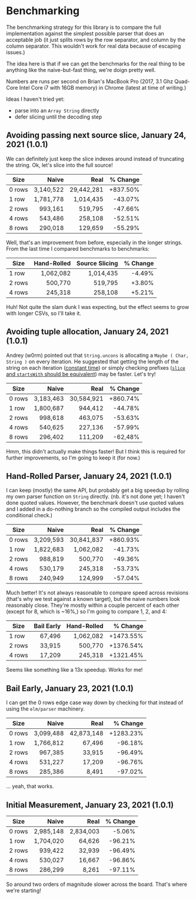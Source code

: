 # Benchmarking

The benchmarking strategy for this library is to compare the full implementation against the simplest possible parser that does an acceptable job (it just splits rows by the row separator, and column by the column separator. This wouldn't work for real data because of escaping issues.)

The idea here is that if we can get the benchmarks for the real thing to be anything like the naive-but-fast thing, we're doign pretty well.

Numbers are runs per second on Brian's MacBook Pro (2017, 3.1 Ghz Quad-Core Intel Core i7 with 16GB memory) in Chrome (latest at time of writing.)

Ideas I haven't tried yet:

- parse into an `Array String` directly
- defer slicing until the decoding step

## Avoiding passing next source slice, January 24, 2021 (1.0.1)

We can definitely just keep the slice indexes around instead of truncating the string.
Ok, let's slice into the full source!

| Size   | Naive     | Real       | % Change  |
|--------|----------:|-----------:|----------:|
| 0 rows | 3,140,522 | 29,442,281 |  +837.50% |
| 1 row  | 1,781,778 |  1,014,435 |   -43.07% |
| 2 rows |   993,161 |    519,795 |   -47.66% |
| 4 rows |   543,486 |    258,108 |   -52.51% |
| 8 rows |   290,018 |    129,659 |   -55.29% |

Well, that's an improvement from before, especially in the longer strings.
From the last time I compared benchmarks to benchmarks:

| Size   | Hand-Rolled | Source Slicing | % Change  |
|--------|------------:|---------------:|----------:|
| 1 row  |   1,062,082 |      1,014,435 | -4.49%    |
| 2 rows |     500,770 |        519,795 | +3.80%    |
| 4 rows |     245,318 |        258,108 | +5.21%    |

Huh!
Not quite the slam dunk I was expecting, but the effect seems to grow with longer CSVs, so I'll take it.

## Avoiding tuple allocation, January 24, 2021 (1.0.1)

Andrey (w0rm) pointed out that `String.uncons` is allocating a `Maybe ( Char, String )` on every iteration.
He suggested that getting the length of the string on each iteration ([constant time](https://jsbench.me/0dkkb3th3a/1)) or simply checking prefixes ([`slice` and `startsWith` should be equivalent](https://jsbench.me/mikkb4dm2s/1)) may be faster.
Let's try!

| Size   | Naive     | Real       | % Change  |
|--------|----------:|-----------:|----------:|
| 0 rows | 3,183,463 | 30,584,921 |  +860.74% |
| 1 row  | 1,800,687 |    944,412 |   -44.78% |
| 2 rows |   998,618 |    463,075 |   -53.63% |
| 4 rows |   540,625 |    227,136 |   -57.99% |
| 8 rows |   296,402 |    111,209 |   -62,48% |

Hmm, this didn't actually make things faster!
But I think this is required for further improvements, so I'm going to keep it (for now.)

## Hand-Rolled Parser, January 24, 2021 (1.0.1)

I can keep (mostly) the same API, but probably get a big speedup by rolling my own parser function on `String` directly.
(nb. it's not done yet; I haven't done quoted values.
However, the benchmark doesn't use quoted values and I added in a do-nothing branch so the compiled output includes the conditional check.)

| Size   | Naive     | Real       | % Change  |
|--------|----------:|-----------:|----------:|
| 0 rows | 3,209,593 | 30,841,837 |  +860.93% |
| 1 row  | 1,822,683 |  1,062,082 |   -41.73% |
| 2 rows |   988,819 |    500,770 |   -49.36% |
| 4 rows |   530,179 |    245,318 |   -53.73% |
| 8 rows |   240,949 |    124,999 |   -57.04% |

Much better!
It's not always reasonable to compare speed across revisions (that's why we test against a known target), but the naive numbers look reasonably close.
They're mostly within a couple percent of each other (except for 8, which is ~16%,) so I'm going to compare 1, 2, and 4:

| Size   | Bail Early | Hand-Rolled | % Change  |
|--------|-----------:|------------:|----------:|
| 1 row  |     67,496 |   1,062,082 | +1473.55% |
| 2 rows |     33,915 |     500,770 | +1376.54% |
| 4 rows |     17,209 |     245,318 | +1321.45% |

Seems like something like a 13x speedup.
Works for me!

## Bail Early, January 23, 2021 (1.0.1)

I can get the 0 rows edge case way down by checking for that instead of using the `elm/parser` machinery.

| Size   | Naive     | Real       | % Change  |
|--------|----------:|-----------:|----------:|
| 0 rows | 3,099,488 | 42,873,148 | +1283.23% |
| 1 row  | 1,766,812 |     67,496 |   -96.18% |
| 2 rows |   967,385 |     33,915 |   -96.49% |
| 4 rows |   531,227 |     17,209 |   -96.76% |
| 8 rows |   285,386 |      8,491 |   -97.02% |

... yeah, that works.

## Initial Measurement, January 23, 2021 (1.0.1)

| Size   | Naive     | Real      | % Change |
|--------|----------:|----------:|---------:|
| 0 rows | 2,985,148 | 2,834,003 |   -5.06% |
| 1 row  | 1,704,020 |    64,626 |  -96.21% |
| 2 rows |   939,422 |    32,939 |  -96.49% |
| 4 rows |   530,027 |    16,667 |  -96.86% |
| 8 rows |   286,299 |     8,261 |  -97.11% |

So around two orders of magnitude slower across the board.
That's where we're starting!
